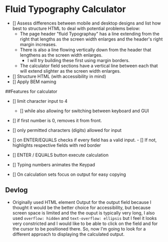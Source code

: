 # Fluid Typography Calculator

- [] Assess differences between mobile and desktop designs and list how best to structure HTML to deal with potential problems below:
    - The page header "fluid Typographay" has a line extending from the right that lengths as the screen width enlarges and the header's right margin increases.
    - There is also a line flowing vertically down from the header that lengthens as the screen width enlarges.
        - I will try building these first using margin borders. 
    - The calculator field sections have a vertical line between each that will extend slighter as the screen width enlarges.
- [] Structure HTML (with accessibility in mind)
- [] Apply BEM naming
 

 ##Features for calculator


- [] limit character input to 4
    - [] while also allowing for switching between keyboard and GUI

- [] if first number is 0, removes it from front.

- [] only permitted characters (digits) allowed for input

- [] on ENTER/EQUALS checks if every field has a valid input.
        - [] If not, highlights respective fields with red border

- [] ENTER / EQUALS button execute calculation

- [] Typing numbers animates the Keypad

- [] On calculation sets focus on output for easy copying



## Devlog

- Originally used HTML element Output for the output field because I thought it would be the better choice for accessibility, but because screen space is limited and the the ouput is typically very long, I also used `overflow: hidden` and `text-overflow: ellipsis` but I feel it looks very constricted and I would like to be able to click on the field and for the cursor to be positioned there. So, now I'm going to look for a different approach to displaying the calculated output.





